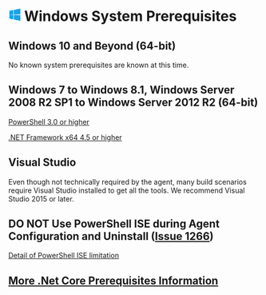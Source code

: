 # ![win](../res/win_med.png) Windows System Prerequisites

## Windows 10 and Beyond (64-bit)

No known system prerequisites are known at this time.

## Windows 7 to Windows 8.1, Windows Server 2008 R2 SP1 to Windows Server 2012 R2 (64-bit)

[PowerShell 3.0 or higher](https://msdn.microsoft.com/en-us/powershell/scripting/setup/installing-windows-powershell)

[.NET Framework x64 4.5 or higher](https://www.microsoft.com/en-us/download/details.aspx?id=36359)

## Visual Studio

Even though not technically required by the agent, many build scenarios require Visual Studio installed to get all the tools.  We recommend Visual Studio 2015 or later.

## DO NOT Use PowerShell ISE during Agent Configuration and Uninstall ([Issue 1266](https://github.com/Microsoft/vsts-agent/issues/1266))

[Detail of PowerShell ISE limitation](https://blogs.msdn.microsoft.com/powershell/2009/02/04/console-application-non-support-in-the-ise/)  

## [More .Net Core Prerequisites Information](https://docs.microsoft.com/en-us/dotnet/core/windows-prerequisites?tabs=netcore2x)
